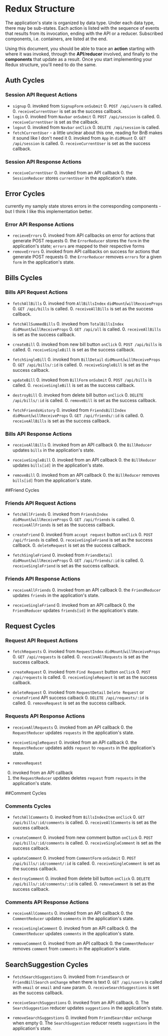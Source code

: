 # Redux Structure

The application's state is organized by data type. Under each data type, there
may be sub-states. Each action is listed with the sequence of events that
results from its invocation, ending with the API or a reducer. Subscribed
components, i.e. containers, are listed at the end.

Using this document, you should be able to trace an **action** starting with
where it was invoked, through the **API**/**reducer** involved, and finally to
the **components** that update as a result. Once you start implementing your
Redux structure, you'll need to do the same.

## Auth Cycles

### Session API Request Actions

* `signup`
  0. invoked from `SignupForm` `onSubmit`
  0. `POST /api/users` is called.
  0. `receiveCurrentUser` is set as the success callback.
* `login`
  0. invoked from `Navbar` `onSubmit`
  0. `POST /api/session` is called.
  0. `receiveCurrentUser` is set as the callback.
* `logout`
  0. invoked from `Navbar` `onClick`
  0. `DELETE /api/session` is called.
* `fetchCurrentUser` - a little unclear about this one, reading for BnB makes it sound like I don't need it
  0. invoked from `App` in `didMount`
  0. `GET /api/session` is called.
  0. `receiveCurrentUser` is set as the success callback.

### Session API Response Actions

* `receiveCurrentUser`
  0. invoked from an API callback
  0. the `SessionReducer` stores `currentUser` in the application's state.


## Error Cycles
currently my samply state stores errors in the corresponding components - but I think I like this implementation better.

### Error API Response Actions
* `recieveErrors`
  0. invoked from API callbacks on error for actions that generate POST requests
  0. the `ErrorReducer` stores the `form` in the application's state; `errors` are mapped to their respective forms
* `removeErrors`
  0. invoked from API callbacks on success for actions that generate POST requests
  0. the `ErrorReducer` removes `errors` for a given `form` in the application's state.

## Bills Cycles

### Bills API Request Actions

* `fetchAllBills`
  0. invoked from `AllBillsIndex` `didMount`/`willReceiveProps`
  0. `GET /api/bills` is called.
  0. `receiveAllBills` is set as the success callback.
  
* `fetchAllSummedBills`
  0. invoked from `TotalBillsIndex` `didMount`/`willReceiveProps`
  0. `GET /api/all` is called.
  0. `receiveAllBills` is set as the success callback.

* `createBill`
  0. invoked from new bill button `onClick`
  0. `POST /api/bills` is called.
  0. `receiveSingleBill` is set as the success callback.

* `fetchSingleBill`
  0. invoked from `BillDetail` `didMount`/`willReceiveProps`
  0. `GET /api/bills/:id` is called.
  0. `receiveSingleBill` is set as the success callback.

* `updateBill`
  0. invoked from `BillForm` `onSubmit`
  0. `POST /api/bills` is called.
  0. `receiveSingleBill` is set as the success callback.

* `destroyBill`
  0. invoked from delete bill button `onClick`
  0. `DELETE /api/bills/:id` is called.
  0. `removeBill` is set as the success callback.
  
* `fetchFriendsHistory`
  0. invoked from `FriendsBillIndex` `didMount`/`willReceiveProps`
  0. `GET /api/friends/:id` is called.
  0. `receiveAllBills` is set as the success callback.

### Bills API Response Actions

* `receiveAllBills`
  0. invoked from an API callback
  0. the `BillReducer` updates `bills` in the application's state.

* `receiveSingleBill`
  0. invoked from an API callback
  0. the `BillReducer` updates `bills[id]` in the application's state.

* `removeBill`
  0. invoked from an API callback
  0. the `BillReducer` removes `bills[id]` from the application's state.

##Friend Cycles

### Friends API Request Actions

* `fetchAllFriends`
  0. invoked from `FriendsIndex` `didMount`/`willReceiveProps`
  0. `GET /api/friends` is called.
  0. `receiveAllFriends` is set as the success callback.


* `createFriend`
  0. invoked from `accept request` button `onClick`
  0. `POST /api/friends` is called.
  0. `receiveSingleFriend` is set as the success callback.
  0. `deleteRequest` is set as the success callback.

* `fetchSingleFriend`
  0. invoked from `FriendDetail` `didMount`/`willReceiveProps`
  0. `GET /api/friends/:id` is called.
  0. `receiveSingleFriend` is set as the success callback.


### Friends API Response Actions

* `receiveAllFriends`
  0. invoked from an API callback
  0. the `FriendReducer` updates `friends` in the application's state.

* `receiveSingleFriend`
  0. invoked from an API callback
  0. the `FriendReducer` updates `friends[id]` in the application's state.

## Request Cycles

### Request API Request Actions
* `fetchRequests`
  0. invoked from `RequestIndex` `didMount`/`willReceiveProps`
  0. `GET /api/requests` is called.
  0. `receiveAllRequests` is set as the success callback.

* `createRequest`
  0. invoked from `Find Request` button `onClick`
  0. `POST /api/requests` is called.
  0. `receiveSingleRequest` is set as the success callback.

* `deleteRequest`
  0. invoked from `RequestDetail` `Delete Request` or `createFriend` API success calback
  0. `DELETE /api/requests/:id` is called.
  0. `removeRequest` is set as the success callback.

### Requests API Response Actions

 * `receiveAllRequests`
   0. invoked from an API callback
   0. the `RequestReducer` updates `requests` in the application's state.

 * `receiveSingleRequest`
   0. invoked from an API callback
   0. the `RequestReducer` updates adds `request` to `requests` in the application's state.

 * `removeRequest`
  0. invoked from an API callback
  0. the `RequestReducer` updates deletes `request` from `requests` in the application's state.


##Comment Cycles

### Comments Cycles
  * `fetchAllComments`
    0. invoked from `BillsIndexItem` `onClick`
    0. `GET /api/bills/:id/comments` is called.
    0. `receiveAllComments` is set as the success callback.

  * `createComment`
    0. invoked from new comment button `onClick`
    0. `POST /api/bills/:id/comments` is called.
    0. `receiveSingleComment` is set as the success callback.

  * `updateComment`
    0. invoked from `CommentForm` `onSubmit`
    0. `POST /api/bills/:id/comment/:id` is called.
    0. `receiveSingleComment` is set as the success callback.

  * `destroyComment`
    0. invoked from delete bill button `onClick`
    0. `DELETE /api/bills/:id/comments/:id` is called.
    0. `removeComment` is set as the success callback.

### Comments API Response Actions

  * `receiveAllComments`
    0. invoked from an API callback
    0. the `CommentReducer` updates `comments` in the application's state.

  * `receiveSingleComment`
    0. invoked from an API callback
    0. the `CommentReducer` updates `comments` in the application's state.

  * `removeComment`
    0. invoked from an API callback
    0. the `CommentReducer` removes `comment` from `comments` in the application's state.

## SearchSuggestion Cycles

* `fetchSearchSuggestions`
  0. invoked from `FriendSearch` or `FriendBillSearch` `onChange` when there is text
  0. `GET /api/users` is called with `email` or `email` and `name` param.
  0. `receiveSearchSuggestions` is set as the success callback.

* `receiveSearchSuggestions`
  0. invoked from an API callback.
  0. The `SearchSuggestion` reducer updates `suggestions` in the application's state.

* `removeSearchSuggestions`
  0. invoked from `FriendSearchBar` `onChange` when empty
  0. The `SearchSuggestion` reducer resets `suggestions` in the application's state.
